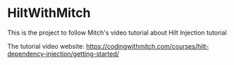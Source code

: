 # HiltWithMitch
 This is the project to follow Mitch's video tutorial about Hilt Injection tutorial

The tutorial video website: 
https://codingwithmitch.com/courses/hilt-dependency-injection/getting-started/
